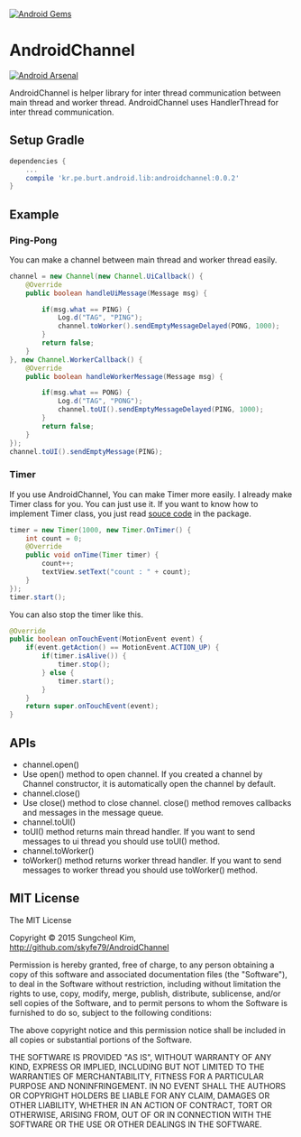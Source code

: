 [![Android Gems](http://www.android-gems.com/badge/skyfe79/AndroidChannel.svg?branch=master)](http://www.android-gems.com/lib/skyfe79/AndroidChannel)

# AndroidChannel

[![Android Arsenal](https://img.shields.io/badge/Android%20Arsenal-AndroidChannel-green.svg?style=flat)](https://android-arsenal.com/details/1/2547)

AndroidChannel is helper library for inter thread communication between main thread and worker thread. AndroidChannel uses HandlerThread for inter thread communication.



## Setup Gradle

```groovy
dependencies {
	...
    compile 'kr.pe.burt.android.lib:androidchannel:0.0.2'
}
```

## Example

### Ping-Pong 

You can make a channel between main thread and worker thread easily.

```java
channel = new Channel(new Channel.UiCallback() {
    @Override
    public boolean handleUiMessage(Message msg) {

        if(msg.what == PING) {
            Log.d("TAG", "PING");
            channel.toWorker().sendEmptyMessageDelayed(PONG, 1000);
        }
        return false;
    }
}, new Channel.WorkerCallback() {
    @Override
    public boolean handleWorkerMessage(Message msg) {

        if(msg.what == PONG) {
            Log.d("TAG", "PONG");
            channel.toUI().sendEmptyMessageDelayed(PING, 1000);
        }
        return false;
    }
});
channel.toUI().sendEmptyMessage(PING);
```

### Timer

If you use AndroidChannel, You can make Timer more easily. I already make Timer class for you. You can just use it. If you want to know how to implement Timer class, you just read [souce code](https://github.com/skyfe79/AndroidChannel/blob/master/androidchannel/src/main/java/kr/pe/burt/android/lib/androidchannel/Timer.java) in the package.

```java
timer = new Timer(1000, new Timer.OnTimer() {
    int count = 0;
    @Override
    public void onTime(Timer timer) {
        count++;
        textView.setText("count : " + count);
    }
});
timer.start();	
```

You can also stop the timer like this.

```java
@Override
public boolean onTouchEvent(MotionEvent event) {
    if(event.getAction() == MotionEvent.ACTION_UP) {
        if(timer.isAlive()) {
            timer.stop();
        } else {
            timer.start();
        }
    }
    return super.onTouchEvent(event);
}
```

## APIs

* channel.open()
 * Use open() method to open channel. If you created a channel by Channel constructor, it is automatically open the channel by default. 
* channel.close() 
 * Use close() method to close channel. close() method removes callbacks and messages in the message queue.
* channel.toUI() 
 * toUI() method returns main thread handler. If you want to send messages to ui thread you should use toUI() method.
* channel.toWorker()
 * toWorker() method returns worker thread handler. If you want to send messages to worker thread you should use toWorker() method.    	

## MIT License

The MIT License

Copyright © 2015 Sungcheol Kim, http://github.com/skyfe79/AndroidChannel

Permission is hereby granted, free of charge, to any person obtaining a copy
of this software and associated documentation files (the "Software"), to deal
in the Software without restriction, including without limitation the rights
to use, copy, modify, merge, publish, distribute, sublicense, and/or sell
copies of the Software, and to permit persons to whom the Software is
furnished to do so, subject to the following conditions:

The above copyright notice and this permission notice shall be included in
all copies or substantial portions of the Software.

THE SOFTWARE IS PROVIDED "AS IS", WITHOUT WARRANTY OF ANY KIND, EXPRESS OR
IMPLIED, INCLUDING BUT NOT LIMITED TO THE WARRANTIES OF MERCHANTABILITY,
FITNESS FOR A PARTICULAR PURPOSE AND NONINFRINGEMENT. IN NO EVENT SHALL THE
AUTHORS OR COPYRIGHT HOLDERS BE LIABLE FOR ANY CLAIM, DAMAGES OR OTHER
LIABILITY, WHETHER IN AN ACTION OF CONTRACT, TORT OR OTHERWISE, ARISING FROM,
OUT OF OR IN CONNECTION WITH THE SOFTWARE OR THE USE OR OTHER DEALINGS IN
THE SOFTWARE.
